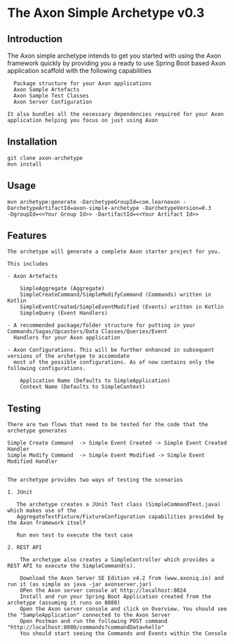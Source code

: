 # The Axon Simple Archetype v0.3

##  Introduction

   The Axon simple archetype intends to get you started with using the Axon framework quickly by providing you a ready to use
   Spring Boot based Axon application scaffold with the following capabilities
    
      Package structure for your Axon applications
      Axon Sample Artefacts
      Axon Sample Test Classes
      Axon Server Configuration
      
    It also bundles all the necessary dependencies required for your Axon application helping you focus on just using Axon

##  Installation

    git clone axon-archetype
    mvn install
    
## Usage

    mvn archetype:generate -DarchetypeGroupId=com.learnaxon -DarchetypeArtifactId=axon-simple-archetype -DarchetypeVersion=0.3
    -DgroupId=<<Your Group Id>> -DartifactId=<<Your Artifact Id>>

## Features

    The archetype will generate a complete Axon starter project for you. 
    
    This includes
    
    - Axon Artefacts
      
        SimpleAggregate (Aggregate)
        SimpleCreateCommand/SimpleModifyCommand (Commands) written in Kotlin
        SimpleEventCreated/SimpleEventModified (Events) written in Kotlin
        SimpleQuery (Event Handlers)
      
    - A recommended package/folder structure for putting in your Commands/Sagas/Upcasters/Data Classes/Queries/Event 
      Handlers for your Axon application
    
    - Axon Configurations. This will be further enhanced in subsequent versions of the archetype to accomodate 
      most of the possible configurations. As of now contains only the following configurations.
      
        Application Name (Defaults to SimpleApplication)
        Context Name (Defaults to SimpleContext)
    
    
## Testing

    There are two flows that need to be tested for the code that the archetype generates
    
    Simple Create Command  -> Simple Event Created -> Simple Event Created Handler
    Simple Modify Command  -> Simple Event Modified -> Simple Event Modified Handler
    
    
    The archetype provides two ways of testing the scenarios
    
    1. JUnit
    
       The archetype creates a JUnit Test class (SimpleCommandTest.java) which makes use of the
       AggregateTestFixture/FixtureConfiguration capabilities provided by the Axon framework itself
       
       Run mvn test to execute the test case
       
    2. REST API
    
        The archetype also creates a SimpleController which provides a REST API to execute the SimpleCommand(s).
        
        Download the Axon Server SE Edition v4.2 from (www.axoniq.io) and run it (as simple as java -jar axonserver.jar)
        OPen the Axon server console at http://localhost:8024
        Install and run your Spring Boot Application created from the archetype (assuming it runs on 8080)
        Open the Axon server console and click on Overview. You should see the "SampleApplication" connected to the Axon Server
        Open Postman and run the following POST command  "http://localhost:8080/commands?commandData=hello"
        You should start seeing the Commands and Events within the Console
        
        
        
        
        
        
        

      
